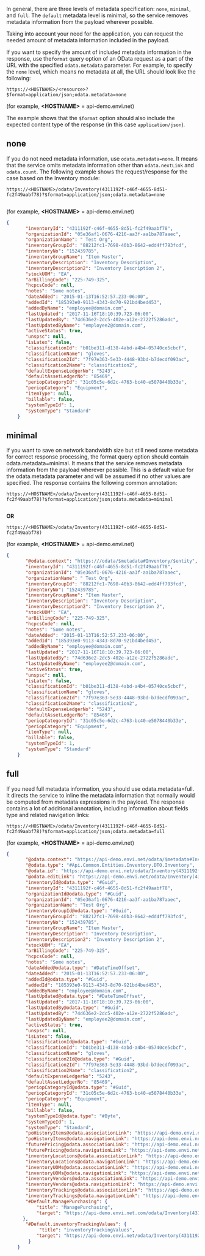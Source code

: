In general, there are three levels of metadata specification: ```none```, ```minimal```, and ```full```. The ```default``` metadata level is minimal, so the service removes metadata information from the payload wherever possible.

Taking into account your need for the application, you can request the needed amount of metadata information included in the payload.

If you want to specify the amount of included metadata information in the response, use the```format``` query option of an OData request as a part of the URL with the specified ```odata.metadata``` parameter. For example, to specify the ```none``` level, which means no metadata at all, the URL should look like the following:

``` 
https://<HOSTNAME>/<resource>?$format=application/json;odata.metadata=none
```
(for example, **&lt;HOSTNAME&gt;** = api-demo.envi.net)

The example shows that the ```$format``` option should also include the expected content type of the response (in this case ```application/json```).

## none

If you do not need metadata information, use ```odata.metadata=none```. It means that the service omits metadata information other than ```odata.nextLink``` and ```odata.count```. The following example shows the request/response for the case based on the Inventory module:


``` title="Request Example"
https://<HOSTNAME>/odata/Inventory(4311192f-c46f-4655-8d51-fc2f49aabf78)?$format=application/json;odata.metadata=none
    
```
(for example, **&lt;HOSTNAME&gt;** = api-demo.envi.net)


``` json title="Response Example"
{
       "inventoryId": "4311192f-c46f-4655-8d51-fc2f49aabf78",
       "organizationId": "05e36af1-0676-4216-aa3f-aa1ba787aaec",
       "organizationName": " Test Org",
       "inventoryGroupId": "88212fc1-7698-40b3-8642-edd4ff793fcd",
       "inventoryNo": "152439785",
       "inventoryGroupName": "Item Master",
       "inventoryDescription": "Inventory Description",
       "inventoryDescription2": "Inventory Description 2",
       "stockUOM": "EA",
       "arBillingCode": "225-749-325",
       "hcpcsCode": null,
       "notes": "Some notes",
       "dateAdded": "2015-01-13T16:52:57.233-06:00",
       "addedId": "185393e0-9113-4343-8d70-921bd4bed453",
       "addedByName": "employee@domain.com",
       "lastUpdated": "2017-11-16T18:10:39.723-06:00",
       "lastUpdatedBy": "74d636e2-2dc5-402e-a12e-2722f5286adc",
       "lastUpdatedByName": "employee2@domain.com",
       "activeStatus": true,
       "unspsc": null,
       "isLatex": false,
       "classificationId": "b01be311-d138-4abd-a4b4-05740ce5cbcf",
       "classificationName": "gloves",
       "classification2Id": "7f97e363-5e33-4448-93bd-b7decdf093ac",
       "classification2Name": "classification2",
       "defaultExpenseLedgerNo": "5243",
       "defaultAssetLedgerNo": "85469",
       "periopCategoryId": "31c05c5e-6d2c-4763-bc40-e5078440b33e",
       "periopCategory": "Equipment",
       "itemType": null,
       "billable": false,
       "systemTypeId": 1,
       "systemType": "Standard"
    }
```
## minimal 

If you want to save on network bandwidth size but still need some metadata for correct response processing, the format query option should contain odata.metadata=minimal. It means that the service removes metadata information from the payload wherever possible. This is a default value for the odata.metadata parameter and will be assumed if no other values are specified. The response contains the following common annotation:


```title="Request Example"
https://<HOSTNAME>/odata/Inventory(4311192f-c46f-4655-8d51-fc2f49aabf78)?$format=application/json;odata.metadata=minimal
    
```
**OR**

```
https://<HOSTNAME>/odata/Inventory(4311192f-c46f-4655-8d51-fc2f49aabf78)  
```
(for example, **&lt;HOSTNAME&gt;** = api-demo.envi.net)


``` json title="Response Example"
{
       "@odata.context": "https:///odata/$metadata#Inventory/$entity",
       "inventoryId": "4311192f-c46f-4655-8d51-fc2f49aabf78",
       "organizationId": "05e36af1-0676-4216-aa3f-aa1ba787aaec",
       "organizationName": " Test Org",
       "inventoryGroupId": "88212fc1-7698-40b3-8642-edd4ff793fcd",
       "inventoryNo": "152439785",
       "inventoryGroupName": "Item Master",
       "inventoryDescription": "Inventory Description",
       "inventoryDescription2": "Inventory Description 2",
       "stockUOM": "EA",
       "arBillingCode": "225-749-325",
       "hcpcsCode": null,
       "notes": "Some notes",
       "dateAdded": "2015-01-13T16:52:57.233-06:00",
       "addedId": "185393e0-9113-4343-8d70-921bd4bed453",
       "addedByName": "employee@domain.com",
       "lastUpdated": "2017-11-16T18:10:39.723-06:00",
       "lastUpdatedBy": "74d636e2-2dc5-402e-a12e-2722f5286adc",
       "lastUpdatedByName": "employee2@domain.com",
       "activeStatus": true,
       "unspsc": null,
       "isLatex": false,
       "classificationId": "b01be311-d138-4abd-a4b4-05740ce5cbcf",
       "classificationName": "gloves",
       "classification2Id": "7f97e363-5e33-4448-93bd-b7decdf093ac",
       "classification2Name": "classification2",
       "defaultExpenseLedgerNo": "5243",
       "defaultAssetLedgerNo": "85469",
       "periopCategoryId": "31c05c5e-6d2c-4763-bc40-e5078440b33e",
       "periopCategory": "Equipment",
       "itemType": null,
       "billable": false,
       "systemTypeId": 1,
       "systemType": "Standard"
    }
```


## full

If you need full metadata information, you should use odata.metadata=full. It directs the service to inline the metadata information that normally would be computed from metadata expressions in the payload. The response contains a lot of additional annotation, including information about fields type and related navigation links:

```title="Request Example"
https://<HOSTNAME>/odata/Inventory(4311192f-c46f-4655-8d51-fc2f49aabf78)?$format=application/json;odata.metadata=full
```
(for example, **&lt;HOSTNAME&gt;** = api-demo.envi.net)

``` json title="Response Example"
{
       "@odata.context": "https://api-demo.envi.net/odata/$metadata#Inventory/$entity",
       "@odata.type": "#Api.Common.Entities.Inventory.DTO.Inventory",
       "@odata.id": "https://api-demo.envi.net/odata/Inventory(4311192f-c46f-4655-8d51-fc2f49aabf78)",
       "@odata.editLink": "https://api-demo.envi.net/odata/Inventory(4311192f-c46f-4655-8d51-fc2f49aabf78)",
       "inventoryId@odata.type": "#Guid",
       "inventoryId": "4311192f-c46f-4655-8d51-fc2f49aabf78",
       "organizationId@odata.type": "#Guid",
       "organizationId": "05e36af1-0676-4216-aa3f-aa1ba787aaec",
       "organizationName": "Test Org",
       "inventoryGroupId@odata.type": "#Guid",
       "inventoryGroupId": "88212fc1-7698-40b3-8642-edd4ff793fcd",
       "inventoryNo": "152439785",
       "inventoryGroupName": "Item Master",
       "inventoryDescription": "Inventory Description",
       "inventoryDescription2": "Inventory Description 2",
       "stockUOM": "EA",
       "arBillingCode": "225-749-325",
       "hcpcsCode": null,
       "notes": "Some notes",
       "dateAdded@odata.type": "#DateTimeOffset",
       "dateAdded": "2015-01-13T16:52:57.233-06:00",
       "addedId@odata.type": "#Guid",
       "addedId": "185393e0-9113-4343-8d70-921bd4bed453",
       "addedByName": "employee@domain.com",
       "lastUpdated@odata.type": "#DateTimeOffset",
       "lastUpdated": "2017-11-16T18:10:39.723-06:00",
       "lastUpdatedBy@odata.type": "#Guid",
       "lastUpdatedBy": "74d636e2-2dc5-402e-a12e-2722f5286adc",
       "lastUpdatedByName": "employee2@domain.com",
       "activeStatus": true,
       "unspsc": null,
       "isLatex": false,
       "classificationId@odata.type": "#Guid",
       "classificationId": "b01be311-d138-4abd-a4b4-05740ce5cbcf",
       "classificationName": "gloves",
       "classification2Id@odata.type": "#Guid",
       "classification2Id": "7f97e363-5e33-4448-93bd-b7decdf093ac",
       "classification2Name": "classification2",
       "defaultExpenseLedgerNo": "5243",
       "defaultAssetLedgerNo": "85469",
       "periopCategoryId@odata.type": "#Guid",
       "periopCategoryId": "31c05c5e-6d2c-4763-bc40-e5078440b33e",
       "periopCategory": "Equipment",
       "itemType": null,
       "billable": false,
       "systemTypeId@odata.type": "#Byte",
       "systemTypeId": 1,
       "systemType": "Standard",
       "poHistoryItems@odata.associationLink": "https://api-demo.envi.net/odata/Inventory(4311192f-c46f-4655-8d51-fc2f49aabf78)/poHistoryItems/$ref",
       "poHistoryItems@odata.navigationLink": "https://api-demo.envi.net/odata/Inventory(4311192f-c46f-4655-8d51-fc2f49aabf78)/poHistoryItems",
       "futurePricing@odata.associationLink": "https://api-demo.envi.net/odata/Inventory(4311192f-c46f-4655-8d51-fc2f49aabf78)/futurePricing/$ref",
       "futurePricing@odata.navigationLink": "https://api-demo.envi.net/odata/Inventory(4311192f-c46f-4655-8d51-fc2f49aabf78)/futurePricing",
       "inventoryLocations@odata.associationLink": "https://api-demo.envi.net/odata/Inventory(4311192f-c46f-4655-8d51-fc2f49aabf78)/inventoryLocations/$ref",
       "inventoryLocations@odata.navigationLink": "https://api-demo.envi.net/odata/Inventory(4311192f-c46f-4655-8d51-fc2f49aabf78)/inventoryLocations",
       "inventoryUOMs@odata.associationLink": "https://api-demo.envi.net/odata/Inventory(4311192f-c46f-4655-8d51-fc2f49aabf78)/inventoryUOMs/$ref",
       "inventoryUOMs@odata.navigationLink": "https://api-demo.envi.net/odata/Inventory(4311192f-c46f-4655-8d51-fc2f49aabf78)/inventoryUOMs",
       "inventoryVendors@odata.associationLink": "https://api-demo.envi.net/odata/Inventory(4311192f-c46f-4655-8d51-fc2f49aabf78)/inventoryVendors/$ref",
       "inventoryVendors@odata.navigationLink": "https://api-demo.envi.net/odata/Inventory(4311192f-c46f-4655-8d51-fc2f49aabf78)/inventoryVendors",
       "inventoryTrackings@odata.associationLink": "https://api-demo.envi.net/odata/Inventory(4311192f-c46f-4655-8d51-fc2f49aabf78)/inventoryTrackings/$ref",
       "inventoryTrackings@odata.navigationLink": "https://api-demo.envi.net/odata/Inventory(4311192f-c46f-4655-8d51-fc2f49aabf78)/inventoryTrackings",
       "#Default.ManagePurchasing": {
           "title": "ManagePurchasing",
           "target": "https://api-demo.envi.net.com/odata/Inventory(4311192f-c46f-4655-8d51-fc2f49aabf78)/Default.ManagePurchasing"
      },
       "#Default.inventoryTrackingValues": {
            "title": "inventoryTrackingValues",
           "target": "https://api-demo.envi.net/odata/Inventory(4311192f-c46f-4655-8d51-fc2f49aabf78)/Default.inventoryTrackingValues(facilityId=@facilityId,trackingType=@trackingType)"
        }
    }
```
